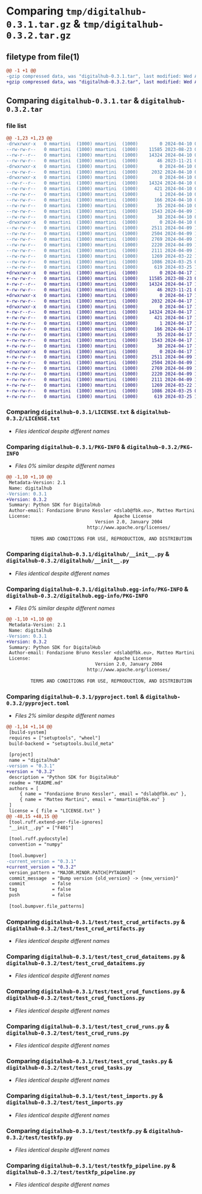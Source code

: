 # Comparing `tmp/digitalhub-0.3.1.tar.gz` & `tmp/digitalhub-0.3.2.tar.gz`

## filetype from file(1)

```diff
@@ -1 +1 @@
-gzip compressed data, was "digitalhub-0.3.1.tar", last modified: Wed Apr 10 08:27:45 2024, max compression
+gzip compressed data, was "digitalhub-0.3.2.tar", last modified: Wed Apr 17 12:30:43 2024, max compression
```

## Comparing `digitalhub-0.3.1.tar` & `digitalhub-0.3.2.tar`

### file list

```diff
@@ -1,23 +1,23 @@
-drwxrwxr-x   0 mmartini  (1000) mmartini  (1000)        0 2024-04-10 08:27:45.939509 digitalhub-0.3.1/
--rw-rw-r--   0 mmartini  (1000) mmartini  (1000)    11585 2023-08-23 08:29:57.000000 digitalhub-0.3.1/LICENSE.txt
--rw-r--r--   0 mmartini  (1000) mmartini  (1000)    14324 2024-04-10 08:27:45.935509 digitalhub-0.3.1/PKG-INFO
--rw-rw-r--   0 mmartini  (1000) mmartini  (1000)       46 2023-11-21 08:48:56.000000 digitalhub-0.3.1/README.md
-drwxrwxr-x   0 mmartini  (1000) mmartini  (1000)        0 2024-04-10 08:27:45.931509 digitalhub-0.3.1/digitalhub/
--rw-rw-r--   0 mmartini  (1000) mmartini  (1000)     2032 2024-04-10 08:00:27.000000 digitalhub-0.3.1/digitalhub/__init__.py
-drwxrwxr-x   0 mmartini  (1000) mmartini  (1000)        0 2024-04-10 08:27:45.935509 digitalhub-0.3.1/digitalhub.egg-info/
--rw-r--r--   0 mmartini  (1000) mmartini  (1000)    14324 2024-04-10 08:27:45.000000 digitalhub-0.3.1/digitalhub.egg-info/PKG-INFO
--rw-rw-r--   0 mmartini  (1000) mmartini  (1000)      421 2024-04-10 08:27:45.000000 digitalhub-0.3.1/digitalhub.egg-info/SOURCES.txt
--rw-rw-r--   0 mmartini  (1000) mmartini  (1000)        1 2024-04-10 08:27:45.000000 digitalhub-0.3.1/digitalhub.egg-info/dependency_links.txt
--rw-rw-r--   0 mmartini  (1000) mmartini  (1000)      166 2024-04-10 08:27:45.000000 digitalhub-0.3.1/digitalhub.egg-info/requires.txt
--rw-rw-r--   0 mmartini  (1000) mmartini  (1000)       35 2024-04-10 08:27:45.000000 digitalhub-0.3.1/digitalhub.egg-info/top_level.txt
--rw-rw-r--   0 mmartini  (1000) mmartini  (1000)     1543 2024-04-09 13:57:43.000000 digitalhub-0.3.1/pyproject.toml
--rw-rw-r--   0 mmartini  (1000) mmartini  (1000)       38 2024-04-10 08:27:45.939509 digitalhub-0.3.1/setup.cfg
-drwxrwxr-x   0 mmartini  (1000) mmartini  (1000)        0 2024-04-10 08:27:45.935509 digitalhub-0.3.1/test/
--rw-rw-r--   0 mmartini  (1000) mmartini  (1000)     2511 2024-04-09 11:48:32.000000 digitalhub-0.3.1/test/test_crud_artifacts.py
--rw-rw-r--   0 mmartini  (1000) mmartini  (1000)     2504 2024-04-09 11:48:32.000000 digitalhub-0.3.1/test/test_crud_dataitems.py
--rw-rw-r--   0 mmartini  (1000) mmartini  (1000)     2769 2024-04-09 11:48:34.000000 digitalhub-0.3.1/test/test_crud_functions.py
--rw-rw-r--   0 mmartini  (1000) mmartini  (1000)     2220 2024-04-09 11:48:34.000000 digitalhub-0.3.1/test/test_crud_runs.py
--rw-rw-r--   0 mmartini  (1000) mmartini  (1000)     2111 2024-04-09 11:48:32.000000 digitalhub-0.3.1/test/test_crud_tasks.py
--rw-rw-r--   0 mmartini  (1000) mmartini  (1000)     1269 2024-03-22 13:56:51.000000 digitalhub-0.3.1/test/test_imports.py
--rw-rw-r--   0 mmartini  (1000) mmartini  (1000)     1086 2024-03-25 07:51:29.000000 digitalhub-0.3.1/test/testkfp.py
--rw-rw-r--   0 mmartini  (1000) mmartini  (1000)      619 2024-03-25 10:18:34.000000 digitalhub-0.3.1/test/testkfp_pipeline.py
+drwxrwxr-x   0 mmartini  (1000) mmartini  (1000)        0 2024-04-17 12:30:43.348836 digitalhub-0.3.2/
+-rw-rw-r--   0 mmartini  (1000) mmartini  (1000)    11585 2023-08-23 08:29:57.000000 digitalhub-0.3.2/LICENSE.txt
+-rw-r--r--   0 mmartini  (1000) mmartini  (1000)    14324 2024-04-17 12:30:43.348836 digitalhub-0.3.2/PKG-INFO
+-rw-rw-r--   0 mmartini  (1000) mmartini  (1000)       46 2023-11-21 08:48:56.000000 digitalhub-0.3.2/README.md
+drwxrwxr-x   0 mmartini  (1000) mmartini  (1000)        0 2024-04-17 12:30:43.344835 digitalhub-0.3.2/digitalhub/
+-rw-rw-r--   0 mmartini  (1000) mmartini  (1000)     2032 2024-04-17 12:30:02.000000 digitalhub-0.3.2/digitalhub/__init__.py
+drwxrwxr-x   0 mmartini  (1000) mmartini  (1000)        0 2024-04-17 12:30:43.344835 digitalhub-0.3.2/digitalhub.egg-info/
+-rw-r--r--   0 mmartini  (1000) mmartini  (1000)    14324 2024-04-17 12:30:43.000000 digitalhub-0.3.2/digitalhub.egg-info/PKG-INFO
+-rw-rw-r--   0 mmartini  (1000) mmartini  (1000)      421 2024-04-17 12:30:43.000000 digitalhub-0.3.2/digitalhub.egg-info/SOURCES.txt
+-rw-rw-r--   0 mmartini  (1000) mmartini  (1000)        1 2024-04-17 12:30:43.000000 digitalhub-0.3.2/digitalhub.egg-info/dependency_links.txt
+-rw-rw-r--   0 mmartini  (1000) mmartini  (1000)      166 2024-04-17 12:30:43.000000 digitalhub-0.3.2/digitalhub.egg-info/requires.txt
+-rw-rw-r--   0 mmartini  (1000) mmartini  (1000)       35 2024-04-17 12:30:43.000000 digitalhub-0.3.2/digitalhub.egg-info/top_level.txt
+-rw-rw-r--   0 mmartini  (1000) mmartini  (1000)     1543 2024-04-17 12:30:02.000000 digitalhub-0.3.2/pyproject.toml
+-rw-rw-r--   0 mmartini  (1000) mmartini  (1000)       38 2024-04-17 12:30:43.348836 digitalhub-0.3.2/setup.cfg
+drwxrwxr-x   0 mmartini  (1000) mmartini  (1000)        0 2024-04-17 12:30:43.344835 digitalhub-0.3.2/test/
+-rw-rw-r--   0 mmartini  (1000) mmartini  (1000)     2511 2024-04-09 11:48:32.000000 digitalhub-0.3.2/test/test_crud_artifacts.py
+-rw-rw-r--   0 mmartini  (1000) mmartini  (1000)     2504 2024-04-09 11:48:32.000000 digitalhub-0.3.2/test/test_crud_dataitems.py
+-rw-rw-r--   0 mmartini  (1000) mmartini  (1000)     2769 2024-04-09 11:48:34.000000 digitalhub-0.3.2/test/test_crud_functions.py
+-rw-rw-r--   0 mmartini  (1000) mmartini  (1000)     2220 2024-04-09 11:48:34.000000 digitalhub-0.3.2/test/test_crud_runs.py
+-rw-rw-r--   0 mmartini  (1000) mmartini  (1000)     2111 2024-04-09 11:48:32.000000 digitalhub-0.3.2/test/test_crud_tasks.py
+-rw-rw-r--   0 mmartini  (1000) mmartini  (1000)     1269 2024-03-22 13:56:51.000000 digitalhub-0.3.2/test/test_imports.py
+-rw-rw-r--   0 mmartini  (1000) mmartini  (1000)     1086 2024-03-25 07:51:29.000000 digitalhub-0.3.2/test/testkfp.py
+-rw-rw-r--   0 mmartini  (1000) mmartini  (1000)      619 2024-03-25 10:18:34.000000 digitalhub-0.3.2/test/testkfp_pipeline.py
```

### Comparing `digitalhub-0.3.1/LICENSE.txt` & `digitalhub-0.3.2/LICENSE.txt`

 * *Files identical despite different names*

### Comparing `digitalhub-0.3.1/PKG-INFO` & `digitalhub-0.3.2/PKG-INFO`

 * *Files 0% similar despite different names*

```diff
@@ -1,10 +1,10 @@
 Metadata-Version: 2.1
 Name: digitalhub
-Version: 0.3.1
+Version: 0.3.2
 Summary: Python SDK for DigitalHub
 Author-email: Fondazione Bruno Kessler <dslab@fbk.eu>, Matteo Martini <mmartini@fbk.eu>
 License:                               Apache License
                                 Version 2.0, January 2004
                              http://www.apache.org/licenses/
         
         TERMS AND CONDITIONS FOR USE, REPRODUCTION, AND DISTRIBUTION
```

### Comparing `digitalhub-0.3.1/digitalhub/__init__.py` & `digitalhub-0.3.2/digitalhub/__init__.py`

 * *Files identical despite different names*

### Comparing `digitalhub-0.3.1/digitalhub.egg-info/PKG-INFO` & `digitalhub-0.3.2/digitalhub.egg-info/PKG-INFO`

 * *Files 0% similar despite different names*

```diff
@@ -1,10 +1,10 @@
 Metadata-Version: 2.1
 Name: digitalhub
-Version: 0.3.1
+Version: 0.3.2
 Summary: Python SDK for DigitalHub
 Author-email: Fondazione Bruno Kessler <dslab@fbk.eu>, Matteo Martini <mmartini@fbk.eu>
 License:                               Apache License
                                 Version 2.0, January 2004
                              http://www.apache.org/licenses/
         
         TERMS AND CONDITIONS FOR USE, REPRODUCTION, AND DISTRIBUTION
```

### Comparing `digitalhub-0.3.1/pyproject.toml` & `digitalhub-0.3.2/pyproject.toml`

 * *Files 2% similar despite different names*

```diff
@@ -1,14 +1,14 @@
 [build-system]
 requires = ["setuptools", "wheel"]
 build-backend = "setuptools.build_meta"
 
 [project]
 name = "digitalhub"
-version = "0.3.1"
+version = "0.3.2"
 description = "Python SDK for DigitalHub"
 readme = "README.md"
 authors = [
     { name = "Fondazione Bruno Kessler", email = "dslab@fbk.eu" },
     { name = "Matteo Martini", email = "mmartini@fbk.eu" }
 ]
 license = { file = "LICENSE.txt" }
@@ -48,15 +48,15 @@
 [tool.ruff.extend-per-file-ignores]
 "__init__.py" = ["F401"]
 
 [tool.ruff.pydocstyle]
 convention = "numpy"
 
 [tool.bumpver]
-current_version = "0.3.1"
+current_version = "0.3.2"
 version_pattern = "MAJOR.MINOR.PATCH[PYTAGNUM]"
 commit_message  = "Bump version {old_version} -> {new_version}"
 commit          = false
 tag             = false
 push            = false
 
 [tool.bumpver.file_patterns]
```

### Comparing `digitalhub-0.3.1/test/test_crud_artifacts.py` & `digitalhub-0.3.2/test/test_crud_artifacts.py`

 * *Files identical despite different names*

### Comparing `digitalhub-0.3.1/test/test_crud_dataitems.py` & `digitalhub-0.3.2/test/test_crud_dataitems.py`

 * *Files identical despite different names*

### Comparing `digitalhub-0.3.1/test/test_crud_functions.py` & `digitalhub-0.3.2/test/test_crud_functions.py`

 * *Files identical despite different names*

### Comparing `digitalhub-0.3.1/test/test_crud_runs.py` & `digitalhub-0.3.2/test/test_crud_runs.py`

 * *Files identical despite different names*

### Comparing `digitalhub-0.3.1/test/test_crud_tasks.py` & `digitalhub-0.3.2/test/test_crud_tasks.py`

 * *Files identical despite different names*

### Comparing `digitalhub-0.3.1/test/test_imports.py` & `digitalhub-0.3.2/test/test_imports.py`

 * *Files identical despite different names*

### Comparing `digitalhub-0.3.1/test/testkfp.py` & `digitalhub-0.3.2/test/testkfp.py`

 * *Files identical despite different names*

### Comparing `digitalhub-0.3.1/test/testkfp_pipeline.py` & `digitalhub-0.3.2/test/testkfp_pipeline.py`

 * *Files identical despite different names*

